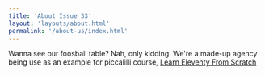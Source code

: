 ```yaml
---
title: 'About Issue 33'
layout: 'layouts/about.html'
permalink: '/about-us/index.html'
---
```

Wanna see our foosball table? Nah, only kidding. We're a made-up agency being use as an example for piccalilli course, [Learn Eleventy From Scratch](https://learneleventyfromscratch.com)